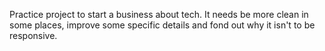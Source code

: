 Practice project to start a business about tech. 
It needs be more clean in some places, improve some specific details and fond out why it isn't to be responsive.
